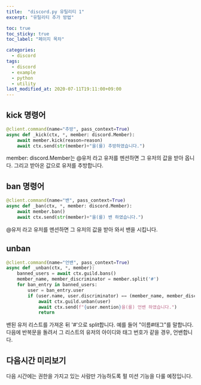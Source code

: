 ```yaml
---
title:  "discord.py 유틸리티 1"
excerpt: "유틸리티 추가 방법"

toc: true
toc_sticky: true
toc_label: "페이지 목차"

categories:
  - discord
tags:
  - discord
  - example
  - python
  - utility
last_modified_at: 2020-07-11T19:11:00+09:00
---
```



## kick 명령어
```py
@client.command(name="추방", pass_context=True)
async def _kick(ctx, *, member: discord.Member):
    await member.kick(reason=reason)
    await ctx.send(str(member)+"을(를) 추방하였습니다.")
```
member: discord.Member는 @유저 라고 유저를 멘션하면 그 유저의 값을 받아 옵니다.
그리고 받아온 값으로 유저를 추방합니다.

## ban 명령어
```py
@client.command(name="밴", pass_context=True)
async def _ban(ctx, *, member: discord.Member):
    await member.ban()
    await ctx.send(str(member)+"을(를) 밴 하였습니다.")
```
@유저 라고 유저를 멘션하면 그 유저의 값을 받아 와서 밴을 시킵니다.

## unban
```py
@client.command(name="언밴", pass_context=True)
async def _unban(ctx, *, member):
    banned_users = await ctx.guild.bans()
    member_name, member_discriminator = member.split('#')
    for ban_entry in banned_users:
        user = ban_entry.user
        if (user.name, user.discriminator) == (member_name, member_discriminator):
            await ctx.guild.unban(user)
            await ctx.send(f"{user.mention}을(를) 언밴 하였습니다.")
            return
```
밴된 유저 리스트를 가져온 뒤 '#'으로 split합니다. 예를 들어 "이름#태그"를 말합니다.
다음에 반복문을 돌려서 그 리스트의 유저의 아이디와 태그 번호가 같을 경우, 언밴합니다.

## 다음시간 미리보기
다음 시간에는 권한을 가지고 있는 사람만 가능하도록 펄 미션 기능을 다룰 예정입니다.